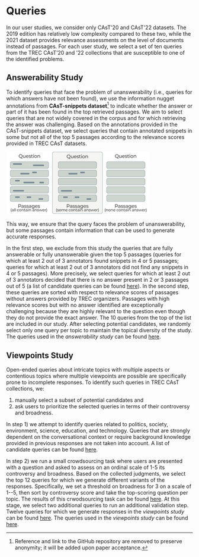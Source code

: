 # Queries

In our user studies, we consider only CAsT'20 and CAsT'22 datasets. The 2019 edition has relatively low complexity compared to these two, while the 2021 dataset provides relevance assessments on the level of documents instead of passages. For each user study, we select a set of ten queries from the TREC CAsT’20 and ’22 collections that are susceptible to one of the identified problems.  

## Answerability Study

To identify queries that face the problem of unanswerability (i.e., queries for which answers have not been found), we use the information nugget annotations from **CAsT-snippets dataset**[^1] to indicate whether the answer or part of it has been found in the top retrieved passages. We aim to select queries that are not widely covered in the corpus and for which retrieving the answer was challenging. Based on the annotations provided in the CAsT-snippets dataset, we select queries that contain annotated snippets in some but not all of the top 5 passages according to the relevance scores provided in TREC CAsT datasets.

![alt text](answerability/unanswerability_question_selection.png)

This way, we ensure that the query faces the problem of unanswerability, but some passages contain information that can be used to generate accurate responses. 

In the first step, we exclude from this study the queries that are fully answerable or fully unanswerable given the top 5 passages (queries for which at least 2 out of 3 annotators found snippets in 4 or 5 passages; queries for which at least 2 out of 3 annotators did not find any snippets in 4 or 5 passages). More precisely, we select queries for which at least 2 out of 3 annotators decided that there is no answer present in 2 or 3 passages out of 5 (a list of candidate queries can be found [here](answerability/candidate_questions.csv)). In the second step, these queries are sorted with respect to relevance scores of passages without answers provided by TREC organizers. Passages with high relevance scores but with no answer identified are exceptionally challenging because they are highly relevant to the question even though they do not provide the exact answer. The 10 queries from the top of the list are included in our study. After selecting potential candidates, we randomly select only one query per topic to maintain the topical diversity of the study. The queries used in the *answerability study* can be found [here](../responses/answerability_data.csv).

## Viewpoints Study

Open-ended queries about intricate topics with multiple aspects or contentious topics where multiple viewpoints are possible are specifically prone to incomplete responses. To identify such queries in TREC CAsT collections, we:
1. manually select a subset of potential candidates and 
2. ask users to prioritize the selected queries in terms of their controversy and broadness. 

In step 1) we attempt to identify queries related to politics, society, environment, science, education, and technology. Queries that are strongly dependent on the conversational context or require background knowledge provided in previous responses are not taken into account. A list of candidate queries can be found [here](viewpoints/candidate_questions.csv).

In step 2) we run a small crowdsourcing task where users are presented with a question and asked to assess on an ordinal scale of 1-5 its controversy and broadness. Based on the collected judgments, we select the top 12 queries for which we generate different variants of the responses. Specifically, we set a threshold on broadness for 3 on a scale of 1--5, then sort by controversy score and take the top-scoring question per topic. The results of this crwodsourcing task can be found [here](viewpoints/crowdsourcing_results.csv). At this stage, we select two additional queries to run an additional validation step. Twelve queries for which we generate responses in the *viewpoints study* can be found [here](viewpoints/potential_input_data.csv). The queries used in the *viewpoints study* can be found [here](../responses/viewpoints_data.csv).

[^1]: Reference and link to the GitHub repository are removed to preserve anonymity; it will be added upon paper acceptance.